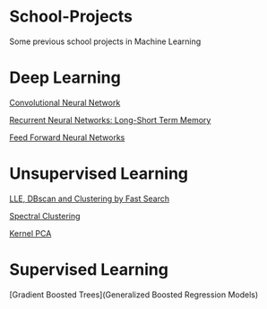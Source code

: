 # School-Projects
Some previous school projects in Machine Learning

# Deep Learning
[Convolutional Neural Network](https://github.com/AntonEwald/School-Projects/blob/main/Deep%20Learning/Project%204%20(CNN)/Project4_final.pdf)

[Recurrent Neural Networks: Long-Short Term Memory](https://github.com/AntonEwald/School-Projects/blob/main/Deep%20Learning/Project%203%20(RNN)/Project-3.pdf)

[Feed Forward Neural Networks](https://github.com/AntonEwald/School-Projects/blob/main/Deep%20Learning/Project%201%20(FFNN)/Project1.pdf)

# Unsupervised Learning
[LLE, DBscan and Clustering by Fast Search](https://github.com/AntonEwald/School-Projects/blob/main/Unsupervised%20Learning/Project%203/Project3.pdf)

[Spectral Clustering](https://github.com/AntonEwald/School-Projects/blob/main/Unsupervised%20Learning/Project%202/Project2.pdf)

[Kernel PCA](https://github.com/AntonEwald/School-Projects/blob/main/Unsupervised%20Learning/Project%202/Project2.pdf)

# Supervised Learning
[Gradient Boosted Trees](Generalized Boosted Regression Models)
